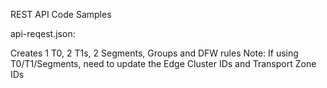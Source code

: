 REST API Code Samples

api-reqest.json:

Creates 1 T0, 2 T1s, 2 Segments, Groups and DFW rules
Note: If using T0/T1/Segments, need to update the Edge Cluster IDs and Transport Zone IDs

